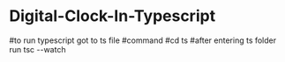 # Digital-Clock-In-Typescript

#to run typescript got to ts file
#command
#cd ts
#after entering ts folder run tsc --watch 
